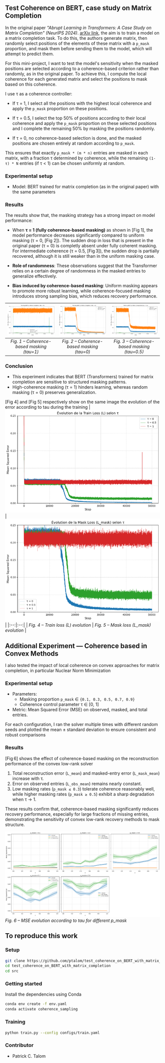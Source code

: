 
## Test Coherence on BERT, case study on Matrix Completion
In the original paper *"Abrupt Learning in Transformers: A Case Study on Matrix Completion" (NeurIPS 2024)*. [arXiv link](https://arxiv.org/abs/2410.22244), the aim is to train a model on a matrix completion task. To do this, the authors generate matrix, then randomly select positions of the elements of these matrix with a `p_mask` proportion, and mask them before sending them to the model, which will attempt to predict them. 

For this mini-project, I want to test the model's sensitivity when the masked positions are selected according to a coherence-based criterion rather than randomly, as in the original paper. To achieve this, I compute the local coherence for each generated matrix and select the positions to mask based on this coherence.

I use τ as a coherence controller:

- If τ = 1, I select all the positions with the highest local coherence and apply the `p_mask` proportion on these positions. 

- If τ = 0.5, I select the top 50% of positions according to their local coherence and apply the `p_mask` proportion on these selected positions and I complete the remaining 50% by masking the positions randomly.

- If τ = 0, no coherence-based selection is done, and the masked positions are chosen entirely at random according to `p_mask`.

This ensures that exactly `p_mask * (m * n)` entries are masked in each matrix, with a fraction τ determined by coherence, while the remaining `(1-τ) * N` entries (if τ < 1) can be chosen uniformly at random.

### Experimental setup
- Model: BERT trained for matrix completion (as in the original paper) with the same parameters 

### Results
The results show that, the masking strategy has a strong impact on model performance:
- When **τ = 1 (fully coherence-based masking)** as shown in [Fig 1], the model performance decreases significantly compared to uniform masking (τ = 0, [Fig 2]). The sudden drop in loss that is present in the original paper (τ = 0) is completly absent under fully coherent masking. For intermediate coherence (τ = 0.5, [Fig 3]), the sudden drop is partially recovered, although it is still weaker than in the uniform masking case.

- **Role of randomness**: These observations suggest that the Transformer relies on a certain degree of randomness in the masked entries to generalize effectively.

- **Bias induced by coherence-based masking**: Uniform masking appears to promote more robust learning, while coherence-focused masking introduces strong sampling bias, which reduces recovery performance.

| ![Fig 1](images/training_tau_1.png) | ![Fig 2](images/training_tau_0.png) | ![Fig 3](images/training_tau_05.png) |
|:--:|:--:|:--:|
| *Fig. 1 – Coherence-based masking (tau=1)* | *Fig. 2 – Coherence-based masking (tau=0)* | *Fig. 3 – Coherence-based masking (tau=0.5)* |

### Conclusion
- This experiment indicates that BERT (Transformers) trained for matrix completion are sensitive to structured masking patterns.
- High-coherence masking (τ = 1) hinders learning, whereas random masking (τ = 0) preserves generalization.

[Fig 4] and [Fig 5] respectively show on the same image the evolution of the error according to tau during the training
| ![Fig 4](images/train_loss_all_tau.png) | ![Fig 5](images/mask_loss_all_tau.png) |
|:--:|:--:|
| *Fig. 4 – Train loss (L) evolution* | *Fig. 5 – Mask loss (L_mask) evolution* |


## Additional Experiment — Coherence based in Convex Methods
I also tested the impact of local coherence on convex approaches for matrix completion, in particular Nuclear Norm Minimization

### Experimental setup
- Parameters:
    - Masking proportion `p_mask` ∈ `{0.1, 0.3, 0.5, 0.7, 0.9}`
    - Coherence control parameter τ ∈ [0, 1]
- Metric: Mean Squared Error (MSE) on observed, masked, and total entries.

For each configuration, I ran the solver multiple times with different random seeds and plotted the mean ± standard deviation to ensure consistent and robust comparisons

### Results
[Fig 6] shows the effect of coherence-based masking on the reconstruction performance of the convex low-rank solver
1. Total reconstruction error (`L_mean`) and masked-entry error (`L_mask_mean`) increase with τ.  
2. Error on observed entries (`L_obs_mean`) remains nearly constant.  
3. Low masking rates (`p_mask ≤ 0.3`) tolerate coherence reasonably well, while higher masking rates (`p_mask ≥ 0.5`) exhibit a sharp degradation when τ → 1.

These results confirm that, coherence-based masking significantly reduces recovery performance, especially for large fractions of missing entries, demonstrating the sensitivity of convex low-rank recovery methods to mask structure.

 ![Fig 6](images/cvx.png)
 *Fig. 6 – MSE evolution according to tau for different p_mask* 

## To reproduce this work
### Setup 
```bash
git clone https://github.com/ptalom/test_coherence_on_BERT_with_matrix_completion.git
cd test_coherence_on_BERT_with_matrix_completion
cd src
```

### Getting started
Install the dependencies using Conda
```bash
conda env create -f env.yaml
conda activate coherence_sampling
```

### Training
```bash
python train.py --config configs/train.yaml
```

### Contributor
- Patrick C. Talom